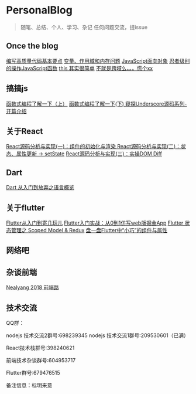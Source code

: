 # PersonalBlog
> 随笔、总结、个人、学习、杂记  任何问题交流，提issue

## Once the blog

[编写高质量代码基本要点](./OnceTheBlog/编写高质量代码基本要点.md)
[变量、作用域和内存问题](./OnceTheBlog/变量、作用域和内存问题.md)
[JavaScript面向对象](https://github.com/Nealyang/YOU-SHOULD-KNOW-JS/blob/master/doc/basic_js/prototype-based.md)
[忍者级别的操作JavaScript函数](https://github.com/Nealyang/YOU-SHOULD-KNOW-JS/blob/master/doc/basic_js/%E5%BF%8D%E8%80%85%E7%BA%A7%E5%88%AB%E7%9A%84%E6%93%8D%E4%BD%9C%E5%87%BD%E6%95%B0.md)
[this 其实很简单](https://github.com/Nealyang/YOU-SHOULD-KNOW-JS/blob/master/doc/basic_js/%E5%BD%BB%E5%BA%95%E6%98%8E%E7%99%BDthis%E6%8C%87%E5%90%91.md?1536536968756)
[不就是跨域么。。。慌个xx](https://github.com/Nealyang/YOU-SHOULD-KNOW-JS/blob/master/doc/basic_js/JavaScript%E4%B8%AD%E7%9A%84%E8%B7%A8%E5%9F%9F%E6%80%BB%E7%BB%93.md?1536536995051)

## 搞搞js

[函数式编程了解一下（上）](./2018/函数式编程了解一下（上）.md)
[ 函数式编程了解一下(下) ](./2018/函数式编程了解一下(下).md)
[ 窥探Underscore源码系列-开篇介绍 ](./2018/窥探Underscore源码系列-开篇介绍.md)


## 关于React

[ React源码分析与实现(一)：组件的初始化与渲染 ](./2018/React源码分析与实现(一)：组件的初始化与渲染.md)
[React源码分析与实现(二)：状态、属性更新 -> setState](https://github.com/Nealyang/PersonalBlog/blob/master/2018/React%E6%BA%90%E7%A0%81%E5%88%86%E6%9E%90%E4%B8%8E%E5%AE%9E%E7%8E%B0(%E4%BA%8C)%EF%BC%9A%E7%8A%B6%E6%80%81%E3%80%81%E5%B1%9E%E6%80%A7%E6%9B%B4%E6%96%B0%20-%3E%20setState.md)
[React源码分析与实现(三)：实操DOM Diff ](https://github.com/Nealyang/PersonalBlog/issues/2)

## Dart

[Dart 从入门到放弃之语言概览](https://github.com/Nealyang/PersonalBlog/issues/15)

## 关于flutter
[Flutter从入门到寄几玩儿](https://github.com/Nealyang/PersonalBlog/issues/11)
[Flutter入门实战：从0到1仿写web版掘金App](https://juejin.im/book/5bff85f3e51d453c6c05fa57)
[Flutter 状态管理之 Scoped Model & Redux](https://github.com/Nealyang/PersonalBlog/issues/12)
[盘一盘Flutter中“小巧”的组件与属性](https://github.com/Nealyang/PersonalBlog/issues/14)

## 网络吧

## 杂谈前端

[Nealyang 2018 前端路](https://github.com/Nealyang/PersonalBlog/issues/13)

## 技术交流

QQ群：

nodejs 技术交流2群号:698239345
nodejs 技术交流1群号:209530601（已满）

React技术栈群号:398240621

前端技术杂谈群号:604953717

Flutter群号:679476515

备注信息：标明来意
